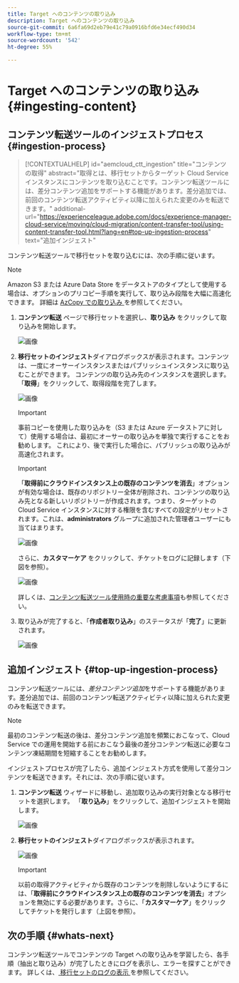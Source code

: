 ```yaml
---
title: Target へのコンテンツの取り込み
description: Target へのコンテンツの取り込み
source-git-commit: 6a6fa69d2eb79e41c79a0916bfd6e34ecf490d34
workflow-type: tm+mt
source-wordcount: '542'
ht-degree: 55%

---
```



# Target へのコンテンツの取り込み {#ingesting-content}

## コンテンツ転送ツールのインジェストプロセス {#ingestion-process}

>[!CONTEXTUALHELP]
>id="aemcloud_ctt_ingestion"
>title="コンテンツの取得"
>abstract="取得とは、移行セットからターゲット Cloud Service インスタンスにコンテンツを取り込むことです。コンテンツ転送ツールには、差分コンテンツ追加をサポートする機能があります。差分追加では、前回のコンテンツ転送アクティビティ以降に加えられた変更のみを転送できます。"
>additional-url="https://experienceleague.adobe.com/docs/experience-manager-cloud-service/moving/cloud-migration/content-transfer-tool/using-content-transfer-tool.html?lang=en#top-up-ingestion-process" text="追加インジェスト"

コンテンツ転送ツールで移行セットを取り込むには、次の手順に従います。
>[!NOTE]
>Amazon S3 または Azure Data Store をデータストアのタイプとして使用する場合は、オプションのプリコピー手順を実行して、取り込み段階を大幅に高速化できます。 詳細は [AzCopy での取り込み ](https://experienceleague.adobe.com/docs/experience-manager-cloud-service/moving/cloud-migration/content-transfer-tool/handling-large-content-repositories.html?lang=en#ingesting-azcopy) を参照してください。

1. **コンテンツ転送** ページで移行セットを選択し、**取り込み** をクリックして取り込みを開始します。

   ![画像](/help/move-to-cloud-service/content-transfer-tool/assets-ctt/ingestion-01.png)

1. **移行セットのインジェスト**&#x200B;ダイアログボックスが表示されます。コンテンツは、一度にオーサーインスタンスまたはパブリッシュインスタンスに取り込むことができます。 コンテンツの取り込み先のインスタンスを選択します。 「**取得**」をクリックして、取得段階を完了します。

   ![画像](/help/move-to-cloud-service/content-transfer-tool/assets-ctt/ingestion-02.png)

   >[!IMPORTANT]
   >事前コピーを使用した取り込みを（S3 または Azure データストアに対して）使用する場合は、最初にオーサーの取り込みを単独で実行することをお勧めします。 これにより、後で実行した場合に、パブリッシュの取り込みが高速化されます。

   >[!IMPORTANT]
   >「**取得前にクラウドインスタンス上の既存のコンテンツを消去**」オプションが有効な場合は、既存のリポジトリー全体が削除され、コンテンツの取り込み先となる新しいリポジトリーが作成されます。つまり、ターゲットの Cloud Service インスタンスに対する権限を含むすべての設定がリセットされます。これは、**administrators** グループに追加された管理者ユーザーにも当てはまります。

   ![画像](/help/move-to-cloud-service/content-transfer-tool/assets-ctt/ingestion-03.png)

   さらに、**カスタマーケア** をクリックして、チケットをログに記録します（下図を参照）。

   ![画像](/help/move-to-cloud-service/content-transfer-tool/assets-ctt/ingestion-04.png)

   詳しくは、[コンテンツ転送ツール使用時の重要な考慮事項](https://experienceleague.adobe.com/docs/experience-manager-cloud-service/moving/cloud-migration/content-transfer-tool/guidelines-best-practices-content-transfer-tool.html?lang=en#important-considerations)も参照してください。

1. 取り込みが完了すると、「**作成者取り込み**」のステータスが「**完了**」に更新されます。

   ![画像](/help/move-to-cloud-service/content-transfer-tool/assets-ctt/ingestion-05.png)

## 追加インジェスト {#top-up-ingestion-process}

コンテンツ転送ツールには、*差分コンテンツ追加*&#x200B;をサポートする機能があります。差分追加では、前回のコンテンツ転送アクティビティ以降に加えられた変更のみを転送できます。

>[!NOTE]
>最初のコンテンツ転送の後は、差分コンテンツ追加を頻繁におこなって、Cloud Service での運用を開始する前におこなう最後の差分コンテンツ転送に必要なコンテンツ凍結期間を短縮することをお勧めします。

インジェストプロセスが完了したら、追加インジェスト方式を使用して差分コンテンツを転送できます。それには、次の手順に従います。

1. **コンテンツ転送** ウィザードに移動し、追加取り込みの実行対象となる移行セットを選択します。 「**取り込み**」をクリックして、追加インジェストを開始します。

   ![画像](/help/move-to-cloud-service/content-transfer-tool/assets-ctt/topup-ingest1.png)


1. **移行セットのインジェスト**&#x200B;ダイアログボックスが表示されます。

   ![画像](/help/move-to-cloud-service/content-transfer-tool/assets-ctt/topup-ingest2.png)

   >[!IMPORTANT]
   >以前の取得アクティビティから既存のコンテンツを削除しないようにするには、「**取得前にクラウドインスタンス上の既存のコンテンツを消去**」オプションを無効にする必要があります。さらに、「**カスタマーケア**」をクリックしてチケットを発行します（上図を参照）。

## 次の手順 {#whats-next}

コンテンツ転送ツールでコンテンツの Target への取り込みを学習したら、各手順（抽出と取り込み）が完了したときにログを表示し、エラーを探すことができます。 詳しくは、[ 移行セットのログの表示 ](https://experienceleague.adobe.com/docs/experience-manager-cloud-service/moving/cloud-migration/content-transfer-tool/viewing-logs.html?lang=en) を参照してください。

